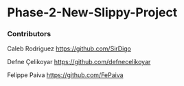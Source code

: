 # Phase-2-New-Slippy-Project


### Contributors

Caleb Rodriguez
https://github.com/SirDigo

Defne Çelikoyar
https://github.com/defnecelikoyar

Felippe Paiva
https://github.com/FePaiva

